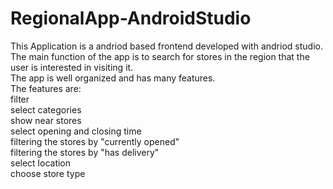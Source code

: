 # RegionalApp-AndroidStudio

This Application is a andriod based frontend developed with andriod studio. The main function of the app is to search for stores in the region that the user is interested in visiting it.<br />
The app is well organized and  has many features. <br />
The features are:<br />
filter<br />
select categories<br />
show near stores<br />
select opening and closing time<br />
filtering the stores by "currently opened"<br />
filtering the stores by "has delivery"<br />
select location<br />
choose store type<br />
